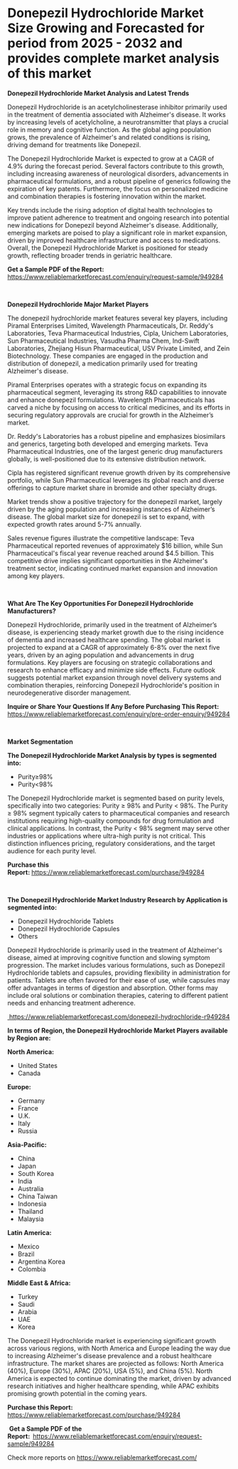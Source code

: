 <p><h1>Donepezil Hydrochloride Market Size Growing and Forecasted for period from 2025 - 2032 and provides complete market analysis of this market</h1></p><p><strong>Donepezil Hydrochloride Market Analysis and Latest Trends</strong></p>
<p><p>Donepezil Hydrochloride is an acetylcholinesterase inhibitor primarily used in the treatment of dementia associated with Alzheimer's disease. It works by increasing levels of acetylcholine, a neurotransmitter that plays a crucial role in memory and cognitive function. As the global aging population grows, the prevalence of Alzheimer's and related conditions is rising, driving demand for treatments like Donepezil.</p><p>The Donepezil Hydrochloride Market is expected to grow at a CAGR of 4.9% during the forecast period. Several factors contribute to this growth, including increasing awareness of neurological disorders, advancements in pharmaceutical formulations, and a robust pipeline of generics following the expiration of key patents. Furthermore, the focus on personalized medicine and combination therapies is fostering innovation within the market. </p><p>Key trends include the rising adoption of digital health technologies to improve patient adherence to treatment and ongoing research into potential new indications for Donepezil beyond Alzheimer's disease. Additionally, emerging markets are poised to play a significant role in market expansion, driven by improved healthcare infrastructure and access to medications. Overall, the Donepezil Hydrochloride Market is positioned for steady growth, reflecting broader trends in geriatric healthcare.</p></p>
<p><strong>Get a Sample PDF of the Report:&nbsp;</strong> <a href="https://www.reliablemarketforecast.com/enquiry/request-sample/949284?utm_campaign=1170&utm_medium=2&utm_source=Github&utm_content=ia&utm_term=30012025&utm_id=donepezil-hydrochloride">https://www.reliablemarketforecast.com/enquiry/request-sample/949284</a></p>
<p>&nbsp;</p>
<p><strong>Donepezil Hydrochloride Major Market Players</strong></p>
<p><p>The donepezil hydrochloride market features several key players, including Piramal Enterprises Limited, Wavelength Pharmaceuticals, Dr. Reddy's Laboratories, Teva Pharmaceutical Industries, Cipla, Unichem Laboratories, Sun Pharmaceutical Industries, Vasudha Pharma Chem, Ind-Swift Laboratories, Zhejiang Hisun Pharmaceutical, USV Private Limited, and Zein Biotechnology. These companies are engaged in the production and distribution of donepezil, a medication primarily used for treating Alzheimer's disease.</p><p>Piramal Enterprises operates with a strategic focus on expanding its pharmaceutical segment, leveraging its strong R&D capabilities to innovate and enhance donepezil formulations. Wavelength Pharmaceuticals has carved a niche by focusing on access to critical medicines, and its efforts in securing regulatory approvals are crucial for growth in the Alzheimer’s market.</p><p>Dr. Reddy's Laboratories has a robust pipeline and emphasizes biosimilars and generics, targeting both developed and emerging markets. Teva Pharmaceutical Industries, one of the largest generic drug manufacturers globally, is well-positioned due to its extensive distribution network.</p><p>Cipla has registered significant revenue growth driven by its comprehensive portfolio, while Sun Pharmaceutical leverages its global reach and diverse offerings to capture market share in bromide and other specialty drugs.</p><p>Market trends show a positive trajectory for the donepezil market, largely driven by the aging population and increasing instances of Alzheimer’s disease. The global market size for donepezil is set to expand, with expected growth rates around 5-7% annually.</p><p>Sales revenue figures illustrate the competitive landscape: Teva Pharmaceutical reported revenues of approximately $16 billion, while Sun Pharmaceutical's fiscal year revenue reached around $4.5 billion. This competitive drive implies significant opportunities in the Alzheimer's treatment sector, indicating continued market expansion and innovation among key players.</p></p>
<p>&nbsp;</p>
<p><strong>What Are The Key Opportunities For Donepezil Hydrochloride Manufacturers?</strong></p>
<p><p>Donepezil Hydrochloride, primarily used in the treatment of Alzheimer’s disease, is experiencing steady market growth due to the rising incidence of dementia and increased healthcare spending. The global market is projected to expand at a CAGR of approximately 6-8% over the next five years, driven by an aging population and advancements in drug formulations. Key players are focusing on strategic collaborations and research to enhance efficacy and minimize side effects. Future outlook suggests potential market expansion through novel delivery systems and combination therapies, reinforcing Donepezil Hydrochloride's position in neurodegenerative disorder management.</p></p>
<p><strong>Inquire or Share Your Questions If Any Before Purchasing This Report:</strong> <a href="https://www.reliablemarketforecast.com/enquiry/pre-order-enquiry/949284?utm_campaign=1170&utm_medium=2&utm_source=Github&utm_content=ia&utm_term=30012025&utm_id=donepezil-hydrochloride">https://www.reliablemarketforecast.com/enquiry/pre-order-enquiry/949284</a></p>
<p>&nbsp;</p>
<p><strong>Market Segmentation</strong></p>
<p><strong>The Donepezil Hydrochloride Market Analysis by types is segmented into:</strong></p>
<p><ul><li>Purity≥98%</li><li>Purity<98%</li></ul></p>
<p><p>The Donepezil Hydrochloride market is segmented based on purity levels, specifically into two categories: Purity ≥ 98% and Purity < 98%. The Purity ≥ 98% segment typically caters to pharmaceutical companies and research institutions requiring high-quality compounds for drug formulation and clinical applications. In contrast, the Purity < 98% segment may serve other industries or applications where ultra-high purity is not critical. This distinction influences pricing, regulatory considerations, and the target audience for each purity level.</p></p>
<p><strong>Purchase this Report:&nbsp;</strong><a href="https://www.reliablemarketforecast.com/purchase/949284?utm_campaign=1170&utm_medium=2&utm_source=Github&utm_content=ia&utm_term=30012025&utm_id=donepezil-hydrochloride">https://www.reliablemarketforecast.com/purchase/949284</a></p>
<p>&nbsp;</p>
<p><strong>The Donepezil Hydrochloride Market Industry Research by Application is segmented into:</strong></p>
<p><ul><li>Donepezil Hydrochloride Tablets</li><li>Donepezil Hydrochloride Capsules</li><li>Others</li></ul></p>
<p><p>Donepezil Hydrochloride is primarily used in the treatment of Alzheimer's disease, aimed at improving cognitive function and slowing symptom progression. The market includes various formulations, such as Donepezil Hydrochloride tablets and capsules, providing flexibility in administration for patients. Tablets are often favored for their ease of use, while capsules may offer advantages in terms of digestion and absorption. Other forms may include oral solutions or combination therapies, catering to different patient needs and enhancing treatment adherence.</p></p>
<p><a href="https://www.reliablemarketforecast.com/donepezil-hydrochloride-r949284?utm_campaign=1170&utm_medium=2&utm_source=Github&utm_content=ia&utm_term=30012025&utm_id=donepezil-hydrochloride">&nbsp;https://www.reliablemarketforecast.com/donepezil-hydrochloride-r949284</a></p>
<p><strong>In terms of Region, the Donepezil Hydrochloride Market Players available by Region are:</strong></p>
<p>
    <p> <strong> North America: </strong>
        <ul>
            <li>United States</li>
            <li>Canada</li>
        </ul>
        </p> 
    <p> <strong> Europe: </strong>
        <ul>
            <li>Germany</li>
            <li>France</li>
            <li>U.K.</li>
            <li>Italy</li>
            <li>Russia</li>
        </ul>
        </p> 
    <p> <strong> Asia-Pacific: </strong>
        <ul>
            <li>China</li>
            <li>Japan</li>
            <li>South Korea</li>
            <li>India</li>
            <li>Australia</li>
            <li>China Taiwan</li>
            <li>Indonesia</li>
            <li>Thailand</li>
            <li>Malaysia</li>
        </ul>
        </p> 
    <p> <strong> Latin America: </strong>
        <ul>
            <li>Mexico</li>
            <li>Brazil</li>
            <li>Argentina Korea</li>
            <li>Colombia</li>
        </ul>
        </p> 
    <p> <strong> Middle East & Africa: </strong>
        <ul>
            <li>Turkey</li>
            <li>Saudi</li>
            <li>Arabia</li>
            <li>UAE</li>
            <li>Korea</li>
        </ul>
    </p>
    </p>
<p><p>The Donepezil Hydrochloride market is experiencing significant growth across various regions, with North America and Europe leading the way due to increasing Alzheimer's disease prevalence and a robust healthcare infrastructure. The market shares are projected as follows: North America (40%), Europe (30%), APAC (20%), USA (5%), and China (5%). North America is expected to continue dominating the market, driven by advanced research initiatives and higher healthcare spending, while APAC exhibits promising growth potential in the coming years.</p></p>
<p><strong>Purchase this Report: </strong><a href="https://www.reliablemarketforecast.com/purchase/949284?utm_campaign=1170&utm_medium=2&utm_source=Github&utm_content=ia&utm_term=30012025&utm_id=donepezil-hydrochloride">https://www.reliablemarketforecast.com/purchase/949284</a></p>
<p>&nbsp;<strong>Get a Sample PDF of the Report:&nbsp;&nbsp;</strong><a href="https://www.reliablemarketforecast.com/enquiry/request-sample/949284?utm_campaign=1170&utm_medium=2&utm_source=Github&utm_content=ia&utm_term=30012025&utm_id=donepezil-hydrochloride">https://www.reliablemarketforecast.com/enquiry/request-sample/949284</a></p>
<p><strong></strong></p>
<p>Check more reports on <a href="https://www.reliablemarketforecast.com/?utm_campaign=1170&utm_medium=2&utm_source=Github&utm_content=ia&utm_term=30012025&utm_id=donepezil-hydrochloride">https://www.reliablemarketforecast.com/</a></p>